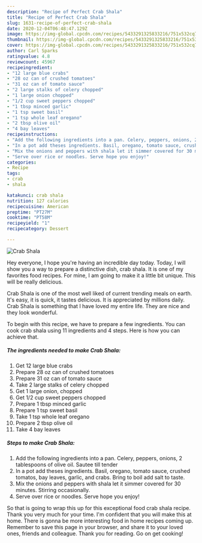 ```yaml
---
description: "Recipe of Perfect Crab Shala"
title: "Recipe of Perfect Crab Shala"
slug: 1631-recipe-of-perfect-crab-shala
date: 2020-12-04T06:48:47.129Z
image: https://img-global.cpcdn.com/recipes/5433291325833216/751x532cq70/crab-shala-recipe-main-photo.jpg
thumbnail: https://img-global.cpcdn.com/recipes/5433291325833216/751x532cq70/crab-shala-recipe-main-photo.jpg
cover: https://img-global.cpcdn.com/recipes/5433291325833216/751x532cq70/crab-shala-recipe-main-photo.jpg
author: Carl Sparks
ratingvalue: 4.8
reviewcount: 45967
recipeingredient:
- "12 large blue crabs"
- "28 oz can of crushed tomatoes"
- "31 oz can of tomato sauce"
- "2 large stalks of celery chopped"
- "1 large onion chopped"
- "1/2 cup sweet peppers chopped"
- "1 tbsp minced garlic"
- "1 tsp sweet basil"
- "1 tsp whole leaf oregano"
- "2 tbsp olive oil"
- "4 bay leaves"
recipeinstructions:
- "Add the following ingredients into a pan. Celery, peppers, onions, 2 tablespoons of olive oil. Sautee till tender"
- "In a pot add theses ingredients. Basil, oregano, tomato sauce, crushed tomatos, bay leaves, garlic, and crabs. Bring to boil add salt to taste."
- "Mix the onions and peppers with shala let it simmer covered for 30 minutes. Stirring occasionally."
- "Serve over rice or noodles. Serve hope you enjoy!"
categories:
- Recipe
tags:
- crab
- shala

katakunci: crab shala 
nutrition: 127 calories
recipecuisine: American
preptime: "PT27M"
cooktime: "PT58M"
recipeyield: "1"
recipecategory: Dessert

---
```



![Crab Shala](https://img-global.cpcdn.com/recipes/5433291325833216/751x532cq70/crab-shala-recipe-main-photo.jpg)

Hey everyone, I hope you're having an incredible day today. Today, I will show you a way to prepare a distinctive dish, crab shala. It is one of my favorites food recipes. For mine, I am going to make it a little bit unique. This will be really delicious.

Crab Shala is one of the most well liked of current trending meals on earth. It's easy, it is quick, it tastes delicious. It is appreciated by millions daily. Crab Shala is something that I have loved my entire life. They are nice and they look wonderful.




To begin with this recipe, we have to prepare a few ingredients. You can cook crab shala using 11 ingredients and 4 steps. Here is how you can achieve that.

<!--inarticleads1-->

##### The ingredients needed to make Crab Shala:

1. Get 12 large blue crabs
1. Prepare 28 oz can of crushed tomatoes
1. Prepare 31 oz can of tomato sauce
1. Take 2 large stalks of celery chopped
1. Get 1 large onion, chopped
1. Get 1/2 cup sweet peppers chopped
1. Prepare 1 tbsp minced garlic
1. Prepare 1 tsp sweet basil
1. Take 1 tsp whole leaf oregano
1. Prepare 2 tbsp olive oil
1. Take 4 bay leaves




<!--inarticleads2-->

##### Steps to make Crab Shala:

1. Add the following ingredients into a pan. Celery, peppers, onions, 2 tablespoons of olive oil. Sautee till tender
1. In a pot add theses ingredients. Basil, oregano, tomato sauce, crushed tomatos, bay leaves, garlic, and crabs. Bring to boil add salt to taste.
1. Mix the onions and peppers with shala let it simmer covered for 30 minutes. Stirring occasionally.
1. Serve over rice or noodles. Serve hope you enjoy!




So that is going to wrap this up for this exceptional food crab shala recipe. Thank you very much for your time. I'm confident that you will make this at home. There is gonna be more interesting food in home recipes coming up. Remember to save this page in your browser, and share it to your loved ones, friends and colleague. Thank you for reading. Go on get cooking!
